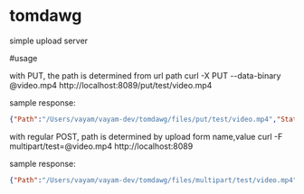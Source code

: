 tomdawg
=======

simple upload server

#usage

with PUT, the path is determined from url path
curl -X PUT --data-binary @video.mp4 http://localhost:8089/put/test/video.mp4

sample response:
```json
{"Path":"/Users/vayam/vayam-dev/tomdawg/files/put/test/video.mp4","Status":"success","Description":"Uploaded successfully","Time":0,"Speed":0,"Size":1127145,"Recvd":1127145}
```
with regular POST, path is determined by upload form name,value
curl -F multipart/test=@video.mp4 http://localhost:8089

sample response:
```json
{"Path":"/Users/vayam/vayam-dev/tomdawg/files/multipart/test/video.mp4","Status":"success","Description":"Total Files: 1 Total Bytes: 1127145","Time":0,"Speed":0,"Size":0,"Recvd":0}
```
